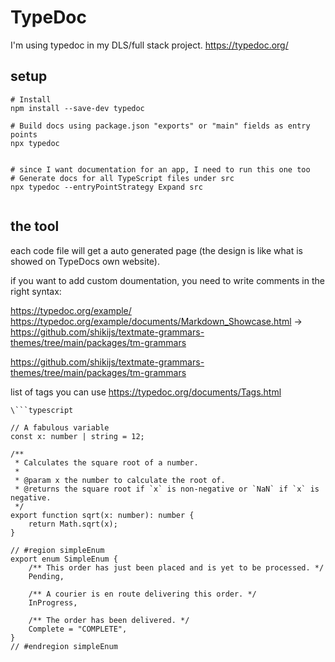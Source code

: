 # TypeDoc

I'm using typedoc in my DLS/full stack project.
https://typedoc.org/

## setup

```
# Install
npm install --save-dev typedoc

# Build docs using package.json "exports" or "main" fields as entry points
npx typedoc


# since I want documentation for an app, I need to run this one too
# Generate docs for all TypeScript files under src
npx typedoc --entryPointStrategy Expand src


```

## the tool

each code file will get a auto generated page (the design is like what is showed on TypeDocs own website).

if you want to add custom doumentation, you need to write comments in the right syntax:

https://typedoc.org/example/
https://typedoc.org/example/documents/Markdown_Showcase.html 
-> https://github.com/shikijs/textmate-grammars-themes/tree/main/packages/tm-grammars

https://github.com/shikijs/textmate-grammars-themes/tree/main/packages/tm-grammars

list of tags you can use https://typedoc.org/documents/Tags.html

```
\```typescript 

// A fabulous variable
const x: number | string = 12;

/**
 * Calculates the square root of a number.
 *
 * @param x the number to calculate the root of.
 * @returns the square root if `x` is non-negative or `NaN` if `x` is negative.
 */
export function sqrt(x: number): number {
    return Math.sqrt(x);
}

// #region simpleEnum
export enum SimpleEnum {
    /** This order has just been placed and is yet to be processed. */
    Pending,

    /** A courier is en route delivering this order. */
    InProgress,

    /** The order has been delivered. */
    Complete = "COMPLETE",
}
// #endregion simpleEnum

```

